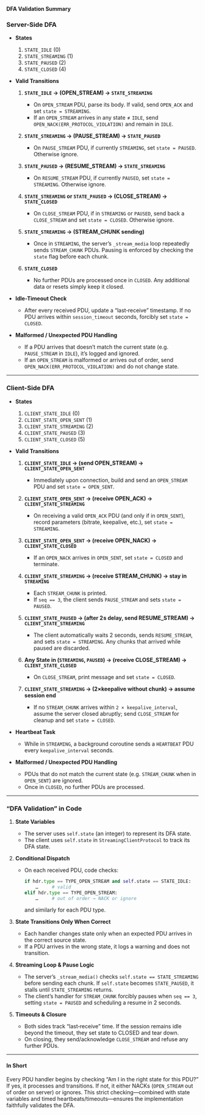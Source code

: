 **DFA Validation Summary**


### Server-Side DFA

* **States**

  1. `STATE_IDLE` (0)
  2. `STATE_STREAMING` (1)
  3. `STATE_PAUSED` (2)
  4. `STATE_CLOSED` (4)

* **Valid Transitions**

  1. **`STATE_IDLE` → (OPEN\_STREAM) → `STATE_STREAMING`**

     * On `OPEN_STREAM` PDU, parse its body. If valid, send `OPEN_ACK` and set `state = STREAMING`.
     * If an `OPEN_STREAM` arrives in any state ≠ `IDLE`, send `OPEN_NACK(ERR_PROTOCOL_VIOLATION)` and remain in `IDLE`.
  2. **`STATE_STREAMING` → (PAUSE\_STREAM) → `STATE_PAUSED`**

     * On `PAUSE_STREAM` PDU, if currently `STREAMING`, set `state = PAUSED`. Otherwise ignore.
  3. **`STATE_PAUSED` → (RESUME\_STREAM) → `STATE_STREAMING`**

     * On `RESUME_STREAM` PDU, if currently `PAUSED`, set `state = STREAMING`. Otherwise ignore.
  4. **`STATE_STREAMING` or `STATE_PAUSED` → (CLOSE\_STREAM) → `STATE_CLOSED`**

     * On `CLOSE_STREAM` PDU, if in `STREAMING` or `PAUSED`, send back a `CLOSE_STREAM` and set `state = CLOSED`. Otherwise ignore.
  5. **`STATE_STREAMING` → (STREAM\_CHUNK sending)**

     * Once in `STREAMING`, the server’s `_stream_media` loop repeatedly sends `STREAM_CHUNK` PDUs. Pausing is enforced by checking the `state` flag before each chunk.
  6. **`STATE_CLOSED`**

     * No further PDUs are processed once in `CLOSED`. Any additional data or resets simply keep it closed.

* **Idle-Timeout Check**

  * After every received PDU, update a “last‐receive” timestamp. If no PDU arrives within `session_timeout` seconds, forcibly set `state = CLOSED`.

* **Malformed / Unexpected PDU Handling**

  * If a PDU arrives that doesn’t match the current state (e.g. `PAUSE_STREAM` in `IDLE`), it’s logged and ignored.
  * If an `OPEN_STREAM` is malformed or arrives out of order, send `OPEN_NACK(ERR_PROTOCOL_VIOLATION)` and do not change state.

---

### Client-Side DFA

* **States**

  1. `CLIENT_STATE_IDLE` (0)
  2. `CLIENT_STATE_OPEN_SENT` (1)
  3. `CLIENT_STATE_STREAMING` (2)
  4. `CLIENT_STATE_PAUSED` (3)
  5. `CLIENT_STATE_CLOSED` (5)

* **Valid Transitions**

  1. **`CLIENT_STATE_IDLE` → (send OPEN\_STREAM) → `CLIENT_STATE_OPEN_SENT`**

     * Immediately upon connection, build and send an `OPEN_STREAM` PDU and set `state = OPEN_SENT`.
  2. **`CLIENT_STATE_OPEN_SENT` → (receive OPEN\_ACK) → `CLIENT_STATE_STREAMING`**

     * On receiving a valid `OPEN_ACK` PDU (and only if in `OPEN_SENT`), record parameters (bitrate, keepalive, etc.), set `state = STREAMING`.
  3. **`CLIENT_STATE_OPEN_SENT` → (receive OPEN\_NACK) → `CLIENT_STATE_CLOSED`**

     * If an `OPEN_NACK` arrives in `OPEN_SENT`, set `state = CLOSED` and terminate.
  4. **`CLIENT_STATE_STREAMING` → (receive STREAM\_CHUNK) → stay in `STREAMING`**

     * Each `STREAM_CHUNK` is printed.
     * If `seq == 3`, the client sends `PAUSE_STREAM` and sets `state = PAUSED`.
  5. **`CLIENT_STATE_PAUSED` → (after 2 s delay, send RESUME\_STREAM) → `CLIENT_STATE_STREAMING`**

     * The client automatically waits 2 seconds, sends `RESUME_STREAM`, and sets `state = STREAMING`. Any chunks that arrived while paused are discarded.
  6. **Any State in (`STREAMING`, `PAUSED`) → (receive CLOSE\_STREAM) → `CLIENT_STATE_CLOSED`**

     * On `CLOSE_STREAM`, print message and set `state = CLOSED`.
  7. **`CLIENT_STATE_STREAMING` → (2×keepalive without chunk) → assume session end**

     * If no `STREAM_CHUNK` arrives within `2 × keepalive_interval`, assume the server closed abruptly; send `CLOSE_STREAM` for cleanup and set `state = CLOSED`.

* **Heartbeat Task**

  * While in `STREAMING`, a background coroutine sends a `HEARTBEAT` PDU every `keepalive_interval` seconds.

* **Malformed / Unexpected PDU Handling**

  * PDUs that do not match the current state (e.g. `STREAM_CHUNK` when in `OPEN_SENT`) are ignored.
  * Once in `CLOSED`, no further PDUs are processed.

---

### “DFA Validation” in Code

1. **State Variables**

   * The server uses `self.state` (an integer) to represent its DFA state.
   * The client uses `self.state` in `StreamingClientProtocol` to track its DFA state.

2. **Conditional Dispatch**

   * On each received PDU, code checks:

     ```python
     if hdr.type == TYPE_OPEN_STREAM and self.state == STATE_IDLE:
         …     # valid
     elif hdr.type == TYPE_OPEN_STREAM:
         …     # out of order → NACK or ignore
     ```

     and similarly for each PDU type.

3. **State Transitions Only When Correct**

   * Each handler changes state only when an expected PDU arrives in the correct source state.
   * If a PDU arrives in the wrong state, it logs a warning and does not transition.

4. **Streaming Loop & Pause Logic**

   * The server’s `_stream_media()` checks `self.state == STATE_STREAMING` before sending each chunk. If `self.state` becomes `STATE_PAUSED`, it stalls until `STATE_STREAMING` returns.
   * The client’s handler for `STREAM_CHUNK` forcibly pauses when `seq == 3`, setting `state = PAUSED` and scheduling a resume in 2 seconds.

5. **Timeouts & Closure**

   * Both sides track “last‐receive” time. If the session remains idle beyond the timeout, they set state to CLOSED and tear down.
   * On closing, they send/acknowledge `CLOSE_STREAM` and refuse any further PDUs.

---

#### In Short

Every PDU handler begins by checking “Am I in the right state for this PDU?” If yes, it processes and transitions. If not, it either NACKs (`OPEN_STREAM` out of order on server) or ignores. This strict checking—combined with state variables and timed heartbeats/timeouts—ensures the implementation faithfully validates the DFA.
